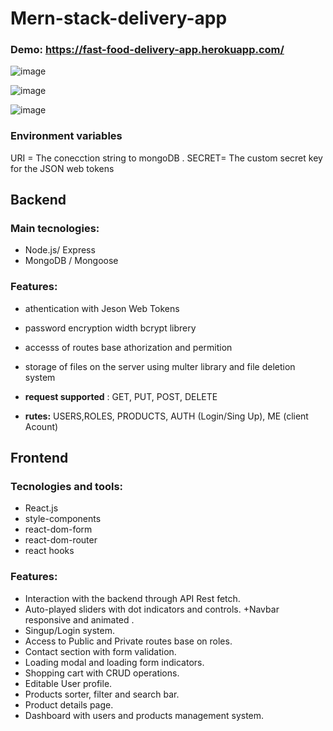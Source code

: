


# Mern-stack-delivery-app

### Demo: https://fast-food-delivery-app.herokuapp.com/

 ![image](https://drive.google.com/uc?export=view&id=1ZejNCwfLN3uflqsjPZdqFWGXU-S3vboS)
 
 ![image](https://drive.google.com/uc?export=view&id=1deChmB_NGZgpBxa2KCGHLY_ZQD3Kj8NL)
 
  ![image](https://drive.google.com/uc?export=view&id=1Pv2IGiVlcZvALZG9UCecEbUtuZad24r6)
  
  ### Environment variables
  
URI =  The conecction string to mongoDB .
SECRET= The custom secret key for the JSON web tokens

## Backend

### Main tecnologies:

+ Node.js/ Express  
+ MongoDB / Mongoose  


### Features:

+ athentication with Jeson Web Tokens  

+ password encryption width bcrypt librery  

+ accesss of routes base athorization and permition  

+ storage of files on the server using multer library and file deletion system  

+ **request supported** : GET, PUT, POST, DELETE  

+ **rutes:** USERS,ROLES, PRODUCTS, AUTH (Login/Sing Up), ME (client Acount)  

## Frontend

### Tecnologies and tools:

+ React.js 
+ style-components
+ react-dom-form
+ react-dom-router
+ react hooks 

### Features:
+ Interaction  with  the backend through API Rest fetch.
+ Auto-played sliders with dot indicators and controls.
+Navbar  responsive and animated .
+ Singup/Login system.
+ Access to Public and Private routes base on roles.
+ Contact section with form validation.
+ Loading modal and loading form indicators.
+ Shopping cart with CRUD operations.
+ Editable User profile. 
+ Products sorter, filter and search bar.
+ Product details page.
+ Dashboard with users and products management system. 

